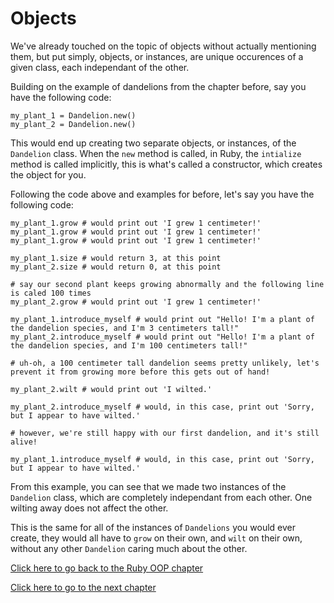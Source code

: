 # Objects

We've already touched on the topic of objects without actually mentioning them, but put simply, objects, or instances, are unique occurences of a given class, each independant of the other.

Building on the example of dandelions from the chapter before, say you have the following code:
```
my_plant_1 = Dandelion.new()
my_plant_2 = Dandelion.new()
```

This would end up creating two separate objects, or instances, of the `Dandelion` class.
When the `new` method is called, in Ruby, the `intialize` method is called implicitly, this is what's called a constructor, which creates the object for you.

Following the code above and examples for before, let's say you have the following code:
```
my_plant_1.grow # would print out 'I grew 1 centimeter!'
my_plant_1.grow # would print out 'I grew 1 centimeter!'
my_plant_1.grow # would print out 'I grew 1 centimeter!'

my_plant_1.size # would return 3, at this point
my_plant_2.size # would return 0, at this point

# say our second plant keeps growing abnormally and the following line is caled 100 times
my_plant_2.grow # would print out 'I grew 1 centimeter!'

my_plant_1.introduce_myself # would print out "Hello! I'm a plant of the dandelion species, and I'm 3 centimeters tall!"
my_plant_2.introduce_myself # would print out "Hello! I'm a plant of the dandelion species, and I'm 100 centimeters tall!"

# uh-oh, a 100 centimeter tall dandelion seems pretty unlikely, let's prevent it from growing more before this gets out of hand!

my_plant_2.wilt # would print out 'I wilted.'

my_plant_2.introduce_myself # would, in this case, print out 'Sorry, but I appear to have wilted.'

# however, we're still happy with our first dandelion, and it's still alive!

my_plant_1.introduce_myself # would, in this case, print out 'Sorry, but I appear to have wilted.'
```

From this example, you can see that we made two instances of the `Dandelion` class, which are completely independant from each other.
One wilting away does not affect the other.

This is the same for all of the instances of `Dandelions` you would ever create, they would all have to `grow` on their own, and `wilt` on their own, without any other `Dandelion` caring much about the other.

[Click here to go back to the Ruby OOP chapter](../)

[Click here to go to the next chapter](../instance_and_class_methods/)
